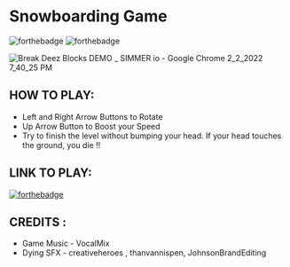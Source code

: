 # Snowboarding Game

![forthebadge](https://user-images.githubusercontent.com/86726474/152202421-3ee4053f-656c-4780-80c7-aad92f15223b.svg)
![forthebadge](https://forthebadge.com/images/badges/made-with-c-sharp.svg)

![Break Deez Blocks DEMO _ SIMMER io - Google Chrome 2_2_2022 7_40_25 PM](https://user-images.githubusercontent.com/86726474/152204116-6a9e341e-70a3-45b2-b1b6-07562c10a3b4.png)

## HOW TO PLAY:

* Left and Right Arrow Buttons to Rotate
* Up Arrow Button to Boost your Speed
* Try to finish the level without bumping your head. If your head touches the ground, you die !!

## LINK TO PLAY:

[![forthebadge](https://user-images.githubusercontent.com/86726474/152202898-9a1a4f65-3b9f-4b23-965c-1f6d9f90cdea.svg)](https://simmer.io/@bartu/lord-of-the-winter)

## CREDITS :

* Game Music - VocalMix
* Dying SFX - creativeheroes , thanvannispen, JohnsonBrandEditing
